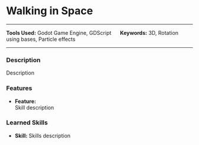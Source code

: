 
# Walking in Space

---

**Tools Used:** Godot Game Engine, GDScript &nbsp;&nbsp;&nbsp;&nbsp; **Keywords:** 3D, Rotation using bases, Particle effects

---

### Description
Description
  
  
### Features
- **Feature:**  
Skill description
  
  
### Learned Skills
- **Skill:**
Skills description
